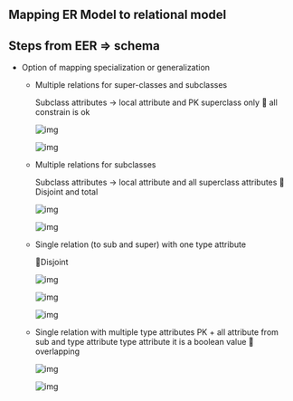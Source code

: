 ## Mapping ER Model to relational model

## Steps from EER ⇒ schema

- Option of mapping specialization or generalization
    - Multiple relations for super-classes and subclasses
        
        Subclass attributes → local attribute and PK superclass only
        🎯 all constrain is ok
        
        ![img](/img/7.1.png)
        
        ![img](/img/7.2.png)
        
    - Multiple relations for subclasses
        
        Subclass attributes → local attribute and all superclass attributes
        🎯 Disjoint and total
        
        ![img](/img/7.3.png)
        
        ![img](/img/7.4.png)
        
    - Single relation (to sub and super) with one type attribute
        
        🎯Disjoint
        
        ![img](/img/7.5.png)
        
        ![img](/img/7.6.png)
        
        ![img](/img/7.7.png)
        
    - Single relation with multiple type attributes
        PK + all attribute from sub and type attribute
         type attribute it is a boolean value
        🎯 overlapping  

        ![img](/img/7.8.png)

        ![img](/img/7.9.png)
